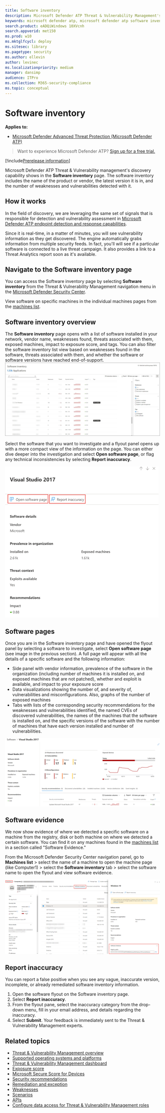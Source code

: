 ```yaml
---
title: Software inventory
description: Microsoft Defender ATP Threat & Vulnerability Management's software inventory page shows how many weaknesses and vulnerabilities have been detected in software.
keywords: microsoft defender atp, microsoft defender atp software inventory, mdatp threat & vulnerability management, mdatp threat & vulnerability management software inventory, mdatp tvm software inventory, tvm software inventory
search.product: eADQiWindows 10XVcnh
search.appverid: met150
ms.prod: w10
ms.mktglfcycl: deploy
ms.sitesec: library
ms.pagetype: security
ms.author: ellevin
author: levinec
ms.localizationpriority: medium
manager: dansimp
audience: ITPro
ms.collection: M365-security-compliance 
ms.topic: conceptual
---
```

# Software inventory

**Applies to:**
- [Microsoft Defender Advanced Threat Protection (Microsoft Defender ATP)](https://go.microsoft.com/fwlink/p/?linkid=2069559)

>Want to experience Microsoft Defender ATP? [Sign up for a free trial.](https://www.microsoft.com/microsoft-365/windows/microsoft-defender-atp?ocid=docs-wdatp-portaloverview-abovefoldlink)

[!include[Prerelease information](../../includes/prerelease.md)]

Microsoft Defender ATP Threat & Vulnerability management's discovery capability shows in the **Software inventory** page. The software inventory includes the name of the product or vendor, the latest version it is in, and the number of weaknesses and vulnerabilities detected with it.

## How it works

In the field of discovery, we are leveraging the same set of signals that is responsible for detection and vulnerability assessment in [Microsoft Defender ATP endpoint detection and response capabilities](overview-endpoint-detection-response.md).

Since it is real-time, in a matter of minutes, you will see vulnerability information as they get discovered. The engine automatically grabs information from multiple security feeds. In fact, you'll will see if a particular software is connected to a live threat campaign. It also provides a link to a Threat Analytics report soon as it's available.

## Navigate to the Software inventory page

You can access the Software inventory page by selecting **Software inventory** from the Threat & Vulnerability Management navigation menu in the [Microsoft Defender Security Center](portal-overview.md).

View software on specific machines in the individual machines pages from the [machines list](machines-view-overview.md).

## Software inventory overview

The **Software inventory** page opens with a list of software installed in your network, vendor name, weaknesses found, threats associated with them, exposed machines, impact to exposure score, and tags. You can also filter the software inventory list view based on weaknesses found in the software, threats associated with them, and whether the software or software versions have reached end-of-support.
![Example of the landing page for software inventory.](images/software_inventory_filter.png)

Select the software that you want to investigate and a flyout panel opens up with a more compact view of the information on the page. You can either dive deeper into the investigation and select **Open software page**, or flag any technical inconsistencies by selecting **Report inaccuracy**.

![Flyout example page of "Visual Studio 2017" from the software inventory page.](images/tvm-software-inventory-flyout500.png)

## Software pages

Once you are in the Software inventory page and have opened the flyout panel by selecting a software to investigate, select **Open software page** (see image in the previous section). A full page will appear with all the details of a specific software and the following information:

- Side panel with vendor information, prevalence of the software in the organization (including number of machines it is installed on, and exposed machines that are not patched), whether and exploit is available, and impact to your exposure score
- Data visualizations showing the number of, and severity of, vulnerabilities and misconfigurations. Also, graphs of the number of exposed machines
- Tabs with lists of the corresponding security recommendations for the weaknesses and vulnerabilities identified, the named CVEs of discovered vulnerabilities, the names of the machines that the software is installed on, and the specific versions of the software with the number of machines that have each version installed and number of vulnerabilities.

![Software example page for Visual Studio 2017 with the software details, weaknesses, exposed devices, and more.](images/tvm-software-page-example.png)

## Software evidence

We now show evidence of where we detected a specific software on a machine from the registry, disk or both machine on where we detected a certain software.
You can find it on any machines found in the [machines list](machines-view-overview.md) in a section called "Software Evidence."

From the Microsoft Defender Security Center navigation panel, go to **Machines list** > select the name of a machine to open the machine page (like Computer1) > select the **Software inventory** tab > select the software name to open the flyout and view software evidence.

![Software evidence example of Windows 10 from the machines list, showing software evidence registry path.](images/tvm-software-evidence.png)

## Report inaccuracy

You can report a false positive when you see any vague, inaccurate version, incomplete, or already remediated software inventory information.

1. Open the software flyout on the Software inventory page.
2. Select **Report inaccuracy**.
3. From the flyout pane, select the inaccuracy category from the drop-down menu, fill in your email address, and details regarding the inaccuracy.
4. Select **Submit**. Your feedback is immediately sent to the Threat & Vulnerability Management experts.

## Related topics

- [Threat & Vulnerability Management overview](next-gen-threat-and-vuln-mgt.md)
- [Supported operating systems and platforms](tvm-supported-os.md)
- [Threat & Vulnerability Management dashboard](tvm-dashboard-insights.md)
- [Exposure score](tvm-exposure-score.md)
- [Microsoft Secure Score for Devices](tvm-microsoft-secure-score-devices.md)
- [Security recommendations](tvm-security-recommendation.md)
- [Remediation and exception](tvm-remediation.md)
- [Weaknesses](tvm-weaknesses.md)
- [Scenarios](threat-and-vuln-mgt-scenarios.md)
- [APIs](threat-and-vuln-mgt-scenarios.md#apis)
- [Configure data access for Threat & Vulnerability Management roles](user-roles.md#create-roles-and-assign-the-role-to-an-azure-active-directory-group)